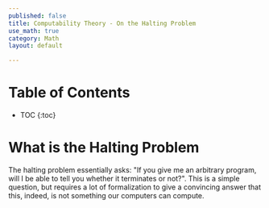 ```yaml
---
published: false
title: Computability Theory - On the Halting Problem
use_math: true
category: Math
layout: default

---
```


# Table of Contents

* TOC
{:toc}
# What is the Halting Problem

The halting problem essentially asks: "If you give me an arbitrary program, will I be able to tell you whether it terminates or not?". This is a simple question, but requires a lot of formalization to give a convincing answer that this, indeed, is not something our computers can compute.


